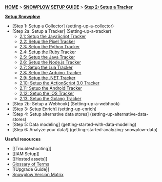 [**HOME**](Home) > [**SNOWPLOW SETUP GUIDE**](setting-up-snowplow) > [**Step 2: Setup a Tracker**](setting-up-a-tracker)

[**Setup Snowplow**](setting-up-snowplow)

- [Step 1: Setup a Collector] (setting-up-a-collector)
- [Step 2a: Setup a Tracker] (Setting-up-a-tracker)
  - [2.1: Setup the JavaScript Tracker](Javascript-tracker-setup)
  - [2.2: Setup the Pixel Tracker](Pixel-tracker-setup)
  - [2.3: Setup the Python Tracker](Python-tracker-Setup)
  - [2.4: Setup the Ruby Tracker](Ruby-tracker-Setup)
  - [2.5: Setup the Java Tracker](Java-tracker-setup)
  - [2.6: Setup the Node.js Tracker](Node.js-tracker-setup)
  - [2.7: Setup the Lua Tracker](Lua-tracker-setup)
  - [2.8: Setup the Arduino Tracker](Arduino-tracker-setup)
  - [2.9: Setup the .NET Tracker](.NET-tracker-setup)
  - [2.10: Setup the ActionScript 3.0 Tracker](ActionScript3-tracker-Setup)
  - [2.11: Setup the Android Tracker](Android-tracker-Setup)
  - [2.12: Setup the iOS Tracker](iOS-tracker-Setup)
  - [2.13: Setup the Golang Tracker](Golang-tracker-Setup)
- [Step 2b: Setup a Webhook] (Setting-up-a-webhook)
- [Step 3: Setup Enrich] (setting-up-enrich)
- [Step 4: Setup alternative data stores] (setting-up-alternative-data-stores)
- [Step 5: Data modeling] (getting-started-with-data-modeling)
- [Step 6: Analyze your data!] (getting-started-analyzing-snowplow-data)

**Useful resources**  

- [[Troubleshooting]]  
- [[IAM Setup]]   
- [[Hosted assets]]
- [Glossary of Terms](Glossary)
- [[Upgrade Guide]]
- [Snowplow Version Matrix](Snowplow-version-matrix)
